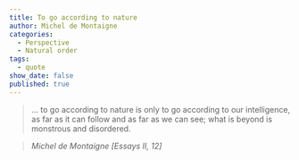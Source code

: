 ```yaml
---
title: To go according to nature
author: Michel de Montaigne
categories:
  - Perspective
  - Natural order
tags:
  - quote
show_date: false
published: true
---
```

> ... to go according to nature is only to go according to our intelligence, as far as it can follow and as far as we can see; what is beyond is monstrous and disordered.

> <cite>Michel de Montaigne [Essays II, 12]</cite>
